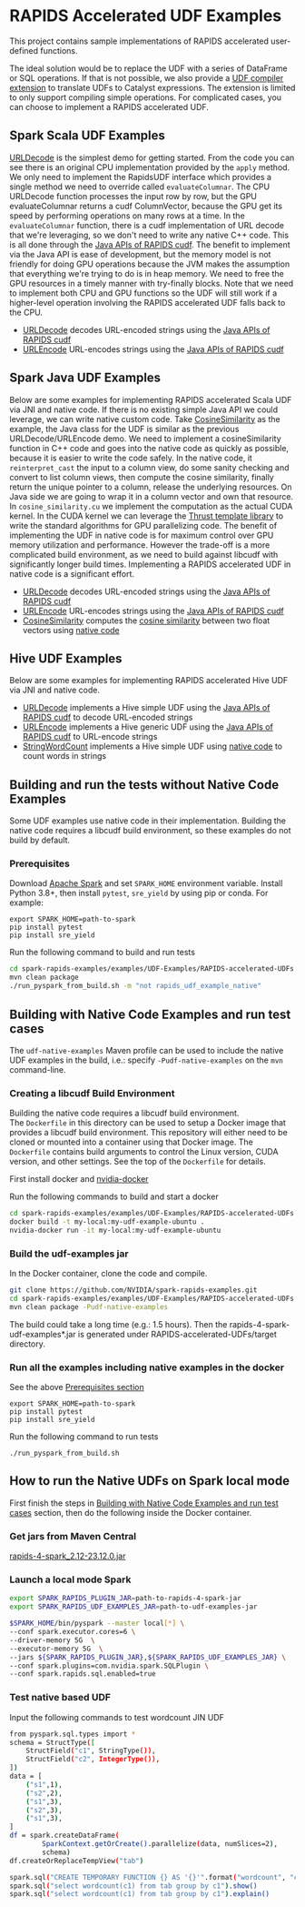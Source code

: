 # RAPIDS Accelerated UDF Examples

This project contains sample implementations of RAPIDS accelerated user-defined functions.

The ideal solution would be to replace the UDF with a series of DataFrame or SQL operations. If that
is not possible, we also provide
a [UDF compiler extension](https://nvidia.github.io/spark-rapids/docs/additional-functionality/udf-to-catalyst-expressions.html)
to translate UDFs to Catalyst expressions. The extension is limited to only support compiling simple
operations. For complicated cases, you can choose to implement a RAPIDS accelerated UDF.

## Spark Scala UDF Examples

[URLDecode](src/main/scala/com/nvidia/spark/rapids/udf/scala/URLDecode.scala)
is the simplest demo for getting started. From the code you can see there is an original CPU
implementation provided by the `apply` method. We only need to implement the RapidsUDF interface
which provides a single method we need to override called
`evaluateColumnar`. The CPU URLDecode function processes the input row by row, but the GPU
evaluateColumnar returns a cudf ColumnVector, because the GPU get its speed by performing operations
on many rows at a time. In the `evaluateColumnar` function, there is a cudf implementation of URL
decode that we're leveraging, so we don't need to write any native C++ code. This is all done
through the [Java APIs of RAPIDS cudf](https://docs.rapids.ai/api/cudf-java/stable). The benefit to
implement via the Java API is ease of development, but the memory model is not friendly for doing
GPU operations because the JVM makes the assumption that everything we're trying to do is in heap
memory. We need to free the GPU resources in a timely manner with try-finally blocks. Note that we
need to implement both CPU and GPU functions so the UDF will still work if a higher-level operation
involving the RAPIDS accelerated UDF falls back to the CPU.

- [URLDecode](src/main/scala/com/nvidia/spark/rapids/udf/scala/URLDecode.scala)
  decodes URL-encoded strings using the
  [Java APIs of RAPIDS cudf](https://docs.rapids.ai/api/cudf-java/stable)
- [URLEncode](src/main/scala/com/nvidia/spark/rapids/udf/scala/URLEncode.scala)
  URL-encodes strings using the
  [Java APIs of RAPIDS cudf](https://docs.rapids.ai/api/cudf-java/stable)

## Spark Java UDF Examples

Below are some examples for implementing RAPIDS accelerated Scala UDF via JNI and native code. If
there is no existing simple Java API we could leverage, we can write native custom code.
Take [CosineSimilarity](src/main/java/com/nvidia/spark/rapids/udf/java/CosineSimilarity.java) as the
example, the Java class for the UDF is similar as the previous URLDecode/URLEncode demo. We need to
implement a cosineSimilarity function in C++ code and goes into the native code as quickly as
possible, because it is easier to write the code safely. In the native code, it `reinterpret_cast`
the input to a column view, do some sanity checking and convert to list column views, then compute
the cosine similarity, finally return the unique pointer to a column, release the underlying
resources. On Java side we are going to wrap it in a column vector and own that resource.
In `cosine_similarity.cu` we implement the computation as the actual CUDA kernel. In the CUDA kernel
we can leverage the [Thrust template library](https://docs.nvidia.com/cuda/thrust/index.html) to
write the standard algorithms for GPU parallelizing code. The benefit of implementing the UDF in
native code is for maximum control over GPU memory utilization and performance. However the
trade-off is a more complicated build environment, as we need to build against libcudf with
significantly longer build times. Implementing a RAPIDS accelerated UDF in native code is a
significant effort.

- [URLDecode](src/main/java/com/nvidia/spark/rapids/udf/java/URLDecode.java)
  decodes URL-encoded strings using the
  [Java APIs of RAPIDS cudf](https://docs.rapids.ai/api/cudf-java/stable)
- [URLEncode](src/main/java/com/nvidia/spark/rapids/udf/java/URLEncode.java)
  URL-encodes strings using the
  [Java APIs of RAPIDS cudf](https://docs.rapids.ai/api/cudf-java/stable)
- [CosineSimilarity](src/main/java/com/nvidia/spark/rapids/udf/java/CosineSimilarity.java)
  computes the [cosine similarity](https://en.wikipedia.org/wiki/Cosine_similarity)
  between two float vectors using [native code](src/main/cpp/src)

## Hive UDF Examples

Below are some examples for implementing RAPIDS accelerated Hive UDF via JNI and native code.

- [URLDecode](src/main/java/com/nvidia/spark/rapids/udf/hive/URLDecode.java)
  implements a Hive simple UDF using the
  [Java APIs of RAPIDS cudf](https://docs.rapids.ai/api/cudf-java/stable)
  to decode URL-encoded strings
- [URLEncode](src/main/java/com/nvidia/spark/rapids/udf/hive/URLEncode.java)
  implements a Hive generic UDF using the
  [Java APIs of RAPIDS cudf](https://docs.rapids.ai/api/cudf-java/stable)
  to URL-encode strings
- [StringWordCount](src/main/java/com/nvidia/spark/rapids/udf/hive/StringWordCount.java)
  implements a Hive simple UDF using
  [native code](src/main/cpp/src) to count words in strings

## Building and run the tests without Native Code Examples

Some UDF examples use native code in their implementation. Building the native code requires a
libcudf build environment, so these examples do not build by default.

### Prerequisites

Download [Apache Spark](https://spark.apache.org/downloads.html) and set `SPARK_HOME` environment variable.
Install Python 3.8+, then install `pytest`, `sre_yield` by using pip or conda. For
example:

```
export SPARK_HOME=path-to-spark
pip install pytest
pip install sre_yield
```

Run the following command to build and run tests

```bash
cd spark-rapids-examples/examples/UDF-Examples/RAPIDS-accelerated-UDFs
mvn clean package
./run_pyspark_from_build.sh -m "not rapids_udf_example_native"
```

## Building with Native Code Examples and run test cases

The `udf-native-examples` Maven profile can be used to include the native UDF examples in the build,
i.e.: specify
`-Pudf-native-examples` on the `mvn` command-line.

### Creating a libcudf Build Environment

Building the native code requires a libcudf build environment.  
The `Dockerfile` in this directory can be used to setup a Docker image that provides a libcudf build
environment. This repository will either need to be cloned or mounted into a container using that
Docker image. The `Dockerfile` contains build arguments to control the Linux version, CUDA version,
and other settings. See the top of the `Dockerfile` for details.

First install docker and [nvidia-docker](https://github.com/NVIDIA/nvidia-docker)

Run the following commands to build and start a docker

```bash
cd spark-rapids-examples/examples/UDF-Examples/RAPIDS-accelerated-UDFs
docker build -t my-local:my-udf-example-ubuntu .
nvidia-docker run -it my-local:my-udf-example-ubuntu
```

### Build the udf-examples jar

In the Docker container, clone the code and compile.

```bash
git clone https://github.com/NVIDIA/spark-rapids-examples.git
cd spark-rapids-examples/examples/UDF-Examples/RAPIDS-accelerated-UDFs
mvn clean package -Pudf-native-examples
```

The build could take a long time (e.g.: 1.5 hours). Then the rapids-4-spark-udf-examples*.jar is
generated under RAPIDS-accelerated-UDFs/target directory.

### Run all the examples including native examples in the docker

See the above [Prerequisites section](#prerequisites)

```
export SPARK_HOME=path-to-spark
pip install pytest
pip install sre_yield
```

Run the following command to run tests

```
./run_pyspark_from_build.sh
```

## How to run the Native UDFs on Spark local mode

First finish the steps in 
[Building with Native Code Examples and run test cases](#building-with-native-code-examples-and-run-test-cases) section, 
then do the following inside the Docker container.

### Get jars from Maven Central

[rapids-4-spark_2.12-23.12.0.jar](https://repo1.maven.org/maven2/com/nvidia/rapids-4-spark_2.12/23.12.0/rapids-4-spark_2.12-23.12.0.jar)


### Launch a local mode Spark

```bash
export SPARK_RAPIDS_PLUGIN_JAR=path-to-rapids-4-spark-jar
export SPARK_RAPIDS_UDF_EXAMPLES_JAR=path-to-udf-examples-jar

$SPARK_HOME/bin/pyspark --master local[*] \
--conf spark.executor.cores=6 \
--driver-memory 5G  \
--executor-memory 5G  \
--jars ${SPARK_RAPIDS_PLUGIN_JAR},${SPARK_RAPIDS_UDF_EXAMPLES_JAR} \
--conf spark.plugins=com.nvidia.spark.SQLPlugin \
--conf spark.rapids.sql.enabled=true
```

### Test native based UDF

Input the following commands to test wordcount JIN UDF

```bash
from pyspark.sql.types import *
schema = StructType([
    StructField("c1", StringType()),
    StructField("c2", IntegerType()),
])
data = [
    ("s1",1),
    ("s2",2),
    ("s1",3),
    ("s2",3),
    ("s1",3),
]
df = spark.createDataFrame(
        SparkContext.getOrCreate().parallelize(data, numSlices=2),
        schema)
df.createOrReplaceTempView("tab")

spark.sql("CREATE TEMPORARY FUNCTION {} AS '{}'".format("wordcount", "com.nvidia.spark.rapids.udf.hive.StringWordCount"))
spark.sql("select wordcount(c1) from tab group by c1").show()
spark.sql("select wordcount(c1) from tab group by c1").explain()
```
